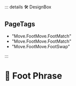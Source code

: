 ::: details 🛠 <dev>DesignBox</dev> 

<h2>PageTags</h2>

- "Move.FootMove.FootMatch"
- "Move.FootMove.FootMatch"
- "Move.FootMove.FootSwap"

:::

# 🔷 <move>Foot Phrase</move>